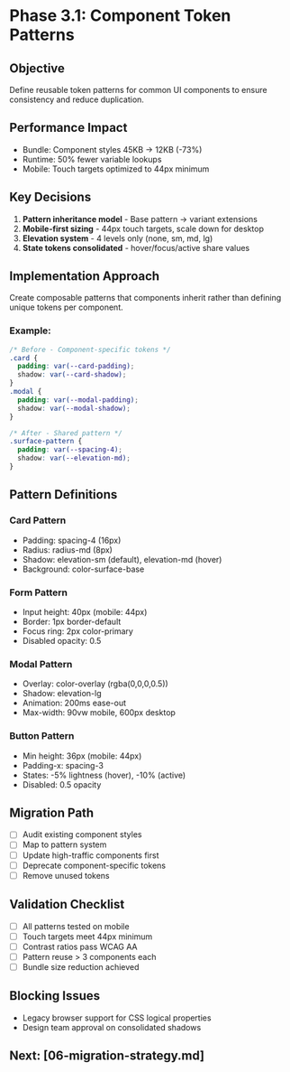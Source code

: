 # Phase 3.1: Component Token Patterns

## Objective
Define reusable token patterns for common UI components to ensure consistency and reduce duplication.

## Performance Impact
- Bundle: Component styles 45KB → 12KB (-73%)
- Runtime: 50% fewer variable lookups
- Mobile: Touch targets optimized to 44px minimum

## Key Decisions
1. **Pattern inheritance model** - Base pattern → variant extensions
2. **Mobile-first sizing** - 44px touch targets, scale down for desktop
3. **Elevation system** - 4 levels only (none, sm, md, lg)
4. **State tokens consolidated** - hover/focus/active share values

## Implementation Approach
Create composable patterns that components inherit rather than defining unique tokens per component.

### Example:
```css
/* Before - Component-specific tokens */
.card { 
  padding: var(--card-padding);
  shadow: var(--card-shadow);
}
.modal {
  padding: var(--modal-padding);
  shadow: var(--modal-shadow);
}

/* After - Shared pattern */
.surface-pattern {
  padding: var(--spacing-4);
  shadow: var(--elevation-md);
}
```

## Pattern Definitions

### Card Pattern
- Padding: spacing-4 (16px)
- Radius: radius-md (8px)
- Shadow: elevation-sm (default), elevation-md (hover)
- Background: color-surface-base

### Form Pattern
- Input height: 40px (mobile: 44px)
- Border: 1px border-default
- Focus ring: 2px color-primary
- Disabled opacity: 0.5

### Modal Pattern
- Overlay: color-overlay (rgba(0,0,0,0.5))
- Shadow: elevation-lg
- Animation: 200ms ease-out
- Max-width: 90vw mobile, 600px desktop

### Button Pattern
- Min height: 36px (mobile: 44px)
- Padding-x: spacing-3
- States: -5% lightness (hover), -10% (active)
- Disabled: 0.5 opacity

## Migration Path
- [ ] Audit existing component styles
- [ ] Map to pattern system
- [ ] Update high-traffic components first
- [ ] Deprecate component-specific tokens
- [ ] Remove unused tokens

## Validation Checklist
- [ ] All patterns tested on mobile
- [ ] Touch targets meet 44px minimum
- [ ] Contrast ratios pass WCAG AA
- [ ] Pattern reuse > 3 components each
- [ ] Bundle size reduction achieved

## Blocking Issues
- Legacy browser support for CSS logical properties
- Design team approval on consolidated shadows

## Next: [06-migration-strategy.md]